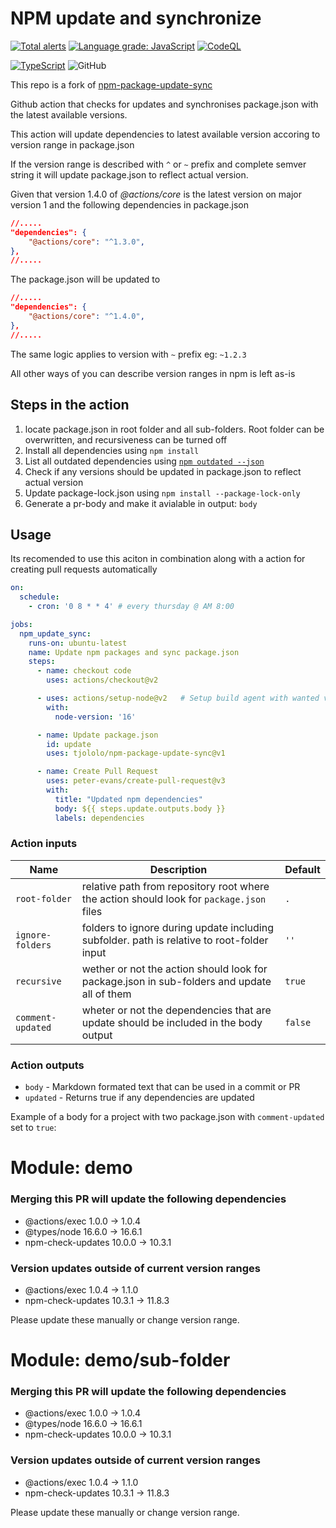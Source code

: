 # NPM update and synchronize
[![Total alerts](https://img.shields.io/lgtm/alerts/g/tjololo/npm-package-update-sync.svg?logo=lgtm&logoWidth=18)](https://lgtm.com/projects/g/tjololo/npm-package-update-sync/alerts/)
[![Language grade: JavaScript](https://img.shields.io/lgtm/grade/javascript/g/tjololo/npm-package-update-sync.svg?logo=lgtm&logoWidth=18)](https://lgtm.com/projects/g/tjololo/npm-package-update-sync/context:javascript)
[![CodeQL](https://github.com/tjololo/npm-package-update-sync/workflows/CodeQL/badge.svg)](https://github.com/tjololo/npm-package-update-sync/actions?query=workflow%3ACodeQL "Code quality workflow status")

[![TypeScript](https://badges.frapsoft.com/typescript/code/typescript.png?v=101)](https://github.com/ellerbrock/typescript-badges/)
![GitHub](https://img.shields.io/github/license/tjololo/npm-package-update-sync?style=plastic)

This repo is a fork of [npm-package-update-sync](https://github.com/tjololo/npm-package-update-sync)

Github action that checks for updates and synchronises package.json with the latest available versions.

This action will update dependencies to latest available version accoring to version range in package.json

If the version range is described with ```^``` or ```~``` prefix and complete semver string it will update package.json to reflect actual version.

Given that version 1.4.0 of _@actions/core_ is the latest version on major version 1 and the following dependencies in package.json

```json
//.....
"dependencies": {
    "@actions/core": "^1.3.0",
},
//.....
```
The package.json will be updated to
```json
//.....
"dependencies": {
    "@actions/core": "^1.4.0",
},
//.....
```
The same logic applies to version with ```~``` prefix eg: ```~1.2.3```

All other ways of you can describe version ranges in npm is left as-is

## Steps in the action

1. locate package.json in root folder and all sub-folders. Root folder can be overwritten, and recursiveness can be turned off
2. Install all dependencies using ```npm install```
3. List all outdated dependencies using [```npm outdated --json```](https://docs.npmjs.com/cli/v6/commands/npm-update)
4. Check if any versions should be updated in package.json to reflect actual version
5. Update package-lock.json using ```npm install --package-lock-only```
6. Generate a pr-body and make it avialable in output: ```body```

## Usage
Its recomended to use this aciton in combination along with a action for creating pull requests automatically

```yaml
on: 
  schedule:
    - cron: '0 8 * * 4' # every thursday @ AM 8:00

jobs:
  npm_update_sync:
    runs-on: ubuntu-latest
    name: Update npm packages and sync package.json
    steps:
      - name: checkout code
        uses: actions/checkout@v2

      - uses: actions/setup-node@v2   # Setup build agent with wanted version of node see: https://github.com/actions/setup-node
        with:
          node-version: '16'          

      - name: Update package.json
        id: update
        uses: tjololo/npm-package-update-sync@v1

      - name: Create Pull Request
        uses: peter-evans/create-pull-request@v3
        with:
          title: "Updated npm dependencies"
          body: ${{ steps.update.outputs.body }}
          labels: dependencies
```
### Action inputs
| Name | Description | Default |
| ---- | ----------- | ------- |
| `root-folder` | relative path from repository root where the action should look for `package.json` files | `.` |
| `ignore-folders` | folders to ignore during update including subfolder. path is relative to root-folder input | `''` |
| `recursive` | wether or not the action should look for package.json in sub-folders and update all of them | `true` |
| `comment-updated` | wheter or not the dependencies that are update should be included in the body output | `false` |

### Action outputs
* `body` - Markdown formated text that can be used in a commit or PR
* `updated` - Returns true if any dependencies are updated

Example of a body for a project with two package.json with `comment-updated` set to `true`:

# Module: demo
### Merging this PR will update the following dependencies
- @actions/exec 1.0.0 -> 1.0.4
- @types/node 16.6.0 -> 16.6.1
- npm-check-updates 10.0.0 -> 10.3.1

### Version updates outside of current version ranges
- @actions/exec 1.0.4 -> 1.1.0
- npm-check-updates 10.3.1 -> 11.8.3

Please update these manually or change version range.
# Module: demo/sub\-folder 
### Merging this PR will update the following dependencies
- @actions/exec 1.0.0 -> 1.0.4
- @types/node 16.6.0 -> 16.6.1
- npm-check-updates 10.0.0 -> 10.3.1

### Version updates outside of current version ranges
- @actions/exec 1.0.4 -> 1.1.0
- npm-check-updates 10.3.1 -> 11.8.3

Please update these manually or change version range.
